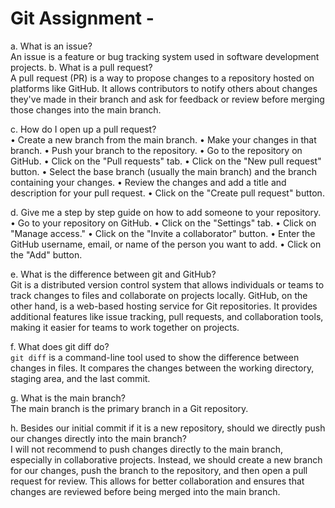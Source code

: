 # Git Assignment - <krishnakishore163>

a. What is an issue?  
   An issue is a feature or bug tracking system used in software development projects. 
b. What is a pull request?  
   A pull request (PR) is a way to propose changes to a repository hosted on platforms like GitHub. It allows contributors to notify others about changes they've made in their branch and ask for feedback or review before merging those changes into the main branch.

c. How do I open up a pull request?  
•	Create a new branch from the main branch.
•	Make your changes in that branch.
•	Push your branch to the repository.
•	Go to the repository on GitHub.
•	Click on the "Pull requests" tab.
•	Click on the "New pull request" button.
•	Select the base branch (usually the main branch) and the branch containing your changes.
•	Review the changes and add a title and description for your pull request.
•	Click on the "Create pull request" button.

d. Give me a step by step guide on how to add someone to your repository.  
•	Go to your repository on GitHub.
•	Click on the "Settings" tab.
•	Click on "Manage access."
•	Click on the "Invite a collaborator" button.
•	Enter the GitHub username, email, or name of the person you want to add.
•	Click on the "Add" button.

e. What is the difference between git and GitHub?  
   Git is a distributed version control system that allows individuals or teams to track changes to files and collaborate on projects locally. GitHub, on the other hand, is a web-based hosting service for Git repositories. It provides additional features like issue tracking, pull requests, and collaboration tools, making it easier for teams to work together on projects.

f. What does git diff do?  
   `git diff` is a command-line tool used to show the difference between changes in files. It compares the changes between the working directory, staging area, and the last commit. 

g. What is the main branch?  
   The main branch is the primary branch in a Git repository. 

h. Besides our initial commit if it is a new repository, should we directly push our changes directly into the main branch?  
I will not recommend to push changes directly to the main branch, especially in collaborative projects. Instead, we should create a new branch for our changes, push the branch to the repository, and then open a pull request for review. This allows for better collaboration and ensures that changes are reviewed before being merged into the main branch.

